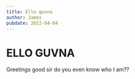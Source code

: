 ```yaml
---
title: Ello guvna
author: James
pubdate: 2022-04-04
---
```


# ELLO GUVNA

Greetings good sir do you even know who I am??
